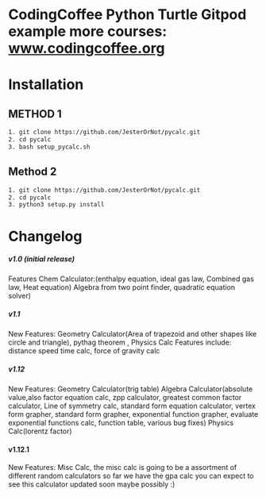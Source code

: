 # CodingCoffee Python Turtle Gitpod example more courses: www.codingcoffee.org


# Installation #

## METHOD 1 ##
``` bash
1. git clone https://github.com/JesterOrNot/pycalc.git
2. cd pycalc
3. bash setup_pycalc.sh
```
## Method 2 ##
``` bash
1. git clone https://github.com/JesterOrNot/pycalc.git
2. cd pycalc
3. python3 setup.py install
```
# Changelog #

##### v1.0 (initial release) #####
Features Chem Calculator:(enthalpy equation, ideal gas law, Combined gas law, Heat equation) Algebra from two point finder, quadratic equation solver)

##### v1.1 #####
New Features: Geometry Calculator(Area of trapezoid and other shapes like circle and triangle), pythag theorem ,  Physics Calc Features include: distance speed time calc, force of gravity calc

##### v1.12 #####
New Features: Geometry Calculator(trig table) Algebra Calculator(absolute value,also
factor equation calc, zpp calculator, greatest common factor calculator, Line of symmetry calc, standard form equation calculator, vertex form grapher, standard form grapher, exponential function grapher, evaluate exponential functions calc, function table, various bug fixes) Physics Calc(lorentz factor)

#### v1.12.1 ####
New Features: Misc Calc, the misc calc is going to be a assortment of different random calculators so far we have the gpa calc you can expect to see this calculator updated soon maybe possibly :)
